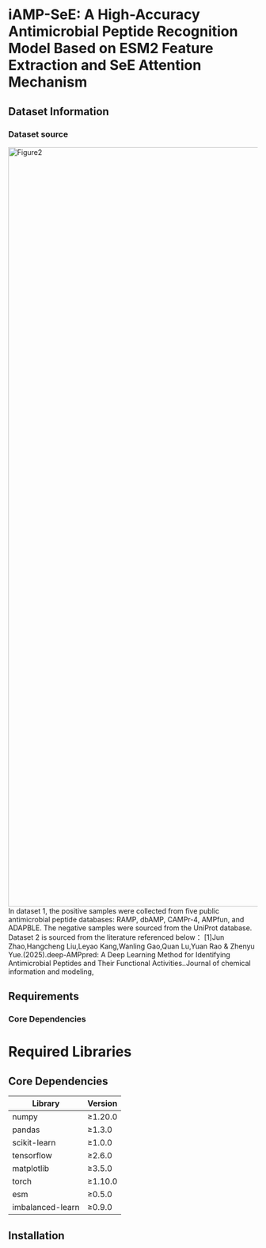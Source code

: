 # iAMP-SeE: A High-Accuracy Antimicrobial Peptide Recognition Model Based on ESM2 Feature Extraction and SeE Attention Mechanism

## Dataset Information
### Dataset source
<img width="2000" height="1530" alt="Figure2" src="https://github.com/user-attachments/assets/96b3fda9-61fd-4d9e-a47b-11132eb3bacc" />
In dataset 1, the positive samples were collected from five public antimicrobial peptide databases: RAMP, dbAMP, CAMPr-4, AMPfun, and ADAPBLE. The negative samples were sourced from the UniProt database.
Dataset 2 is sourced from the literature referenced below：
[1]Jun Zhao,Hangcheng Liu,Leyao Kang,Wanling Gao,Quan Lu,Yuan Rao & Zhenyu Yue.(2025).deep-AMPpred: A Deep Learning Method for Identifying Antimicrobial Peptides and Their Functional Activities..Journal of chemical information and modeling, 

## Requirements

### Core Dependencies
# Required Libraries

## Core Dependencies
| Library          | Version  |
|------------------|----------|
| numpy            | ≥1.20.0  |
| pandas           | ≥1.3.0   |
| scikit-learn     | ≥1.0.0   |
| tensorflow       | ≥2.6.0   |
| matplotlib       | ≥3.5.0   |
| torch            | ≥1.10.0  |
| esm              | ≥0.5.0   |
| imbalanced-learn | ≥0.9.0   |

## Installation
